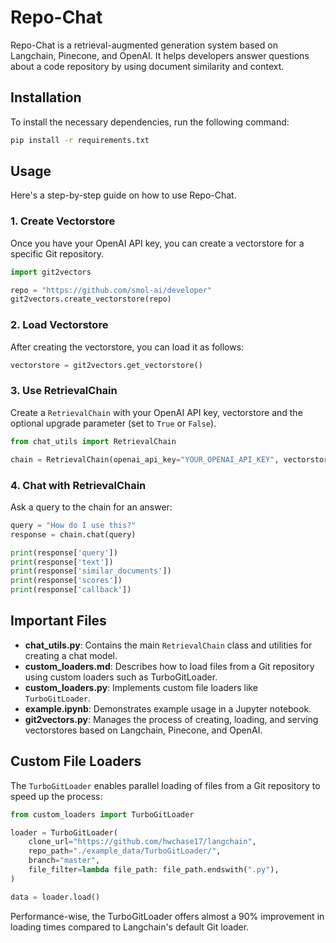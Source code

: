 # Repo-Chat

Repo-Chat is a retrieval-augmented generation system based on Langchain, Pinecone, and OpenAI. It helps developers answer questions about a code repository by using document similarity and context.

## Installation

To install the necessary dependencies, run the following command:

```bash
pip install -r requirements.txt
```

## Usage

Here's a step-by-step guide on how to use Repo-Chat.

### 1. Create Vectorstore

Once you have your OpenAI API key, you can create a vectorstore for a specific Git repository.

```python
import git2vectors

repo = "https://github.com/smol-ai/developer"
git2vectors.create_vectorstore(repo)
```

### 2. Load Vectorstore

After creating the vectorstore, you can load it as follows:

```python
vectorstore = git2vectors.get_vectorstore()
```

### 3. Use RetrievalChain

Create a `RetrievalChain` with your OpenAI API key, vectorstore and the optional upgrade parameter (set to `True` or `False`).

```python
from chat_utils import RetrievalChain

chain = RetrievalChain(openai_api_key="YOUR_OPENAI_API_KEY", vectorstore=vectorstore, upgrade=True)
```

### 4. Chat with RetrievalChain

Ask a query to the chain for an answer:

```python
query = "How do I use this?"
response = chain.chat(query)

print(response['query'])
print(response['text'])
print(response['similar_documents'])
print(response['scores'])
print(response['callback'])
```

## Important Files

- **chat_utils.py**: Contains the main `RetrievalChain` class and utilities for creating a chat model.
- **custom_loaders.md**: Describes how to load files from a Git repository using custom loaders such as TurboGitLoader.
- **custom_loaders.py**: Implements custom file loaders like `TurboGitLoader`.
- **example.ipynb**: Demonstrates example usage in a Jupyter notebook.
- **git2vectors.py**: Manages the process of creating, loading, and serving vectorstores based on Langchain, Pinecone, and OpenAI.

## Custom File Loaders

The `TurboGitLoader` enables parallel loading of files from a Git repository to speed up the process:

```python
from custom_loaders import TurboGitLoader

loader = TurboGitLoader(
    clone_url="https://github.com/hwchase17/langchain",
    repo_path="./example_data/TurboGitLoader/",
    branch="master",
    file_filter=lambda file_path: file_path.endswith(".py"),
)

data = loader.load()
```

Performance-wise, the TurboGitLoader offers almost a 90% improvement in loading times compared to Langchain's default Git loader.